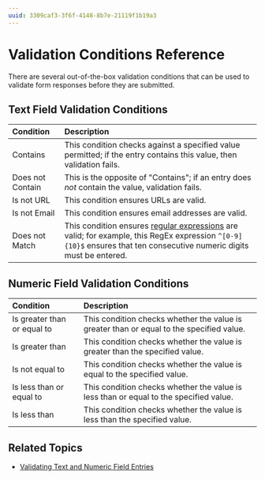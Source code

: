 ```yaml
---
uuid: 3309caf3-3f6f-4148-8b7e-21119f1b19a3
---
```

# Validation Conditions Reference

There are several out-of-the-box validation conditions that can be used to validate form responses before they are submitted.

## Text Field Validation Conditions

| Condition | Description |
| :--- | :--- |
| Contains | This condition checks against a specified value permitted; if the entry contains this value, then validation fails. |
| Does not Contain | This is the opposite of "Contains"; if an entry does _not_ contain the value, validation fails. |
| Is not URL | This condition ensures URLs are valid. |
| Is not Email | This condition ensures email addresses are valid. |
| Does not Match | This condition ensures [regular expressions](https://en.wikipedia.org/wiki/Regular_expression) are valid; for example, this RegEx expression `^[0-9]{10}$` ensures that ten consecutive numeric digits must be entered. |

## Numeric Field Validation Conditions

| Condition | Description |
| :--- | :--- |
| Is greater than or equal to | This condition checks whether the value is greater than or equal to the specified value. |
| Is greater than | This condition checks whether the value is greater than the specified value. |
| Is not equal to | This condition checks whether the value is equal to the specified value. |
| Is less than or equal to | This condition checks whether the value is less than or equal to the specified value. |
| Is less than | This condition checks whether the value is less than the specified value. |

## Related Topics

* [Validating Text and Numeric Field Entries](./validating-text-and-numeric-field-entries.md)
